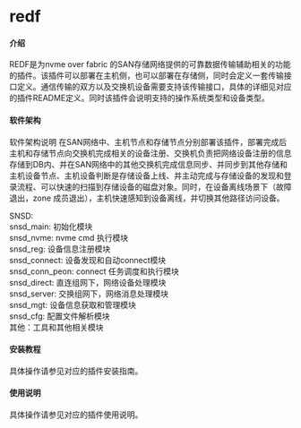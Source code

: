 # redf

#### 介绍
REDF是为nvme over fabric 的SAN存储网络提供的可靠数据传输辅助相关的功能的插件。该插件可以部署在主机侧，也可以部署在存储侧，同时会定义一套传输接口定义。通信传输的双方以及交换机设备需要支持该传输接口，具体的详细见对应的插件README定义。同时该插件会说明支持的操作系统类型和设备类型。
#### 软件架构
软件架构说明
在SAN网络中、主机节点和存储节点分别部署该插件，部署完成后主机和存储节点向交换机完成相关的设备注册、交换机负责把网络设备注册的信息存储到DB内、并在SAN网络中的其他交换机完成信息同步、并同步到其他存储和主机设备节点、主机设备判断是存储设备上线、并主动完成与存储设备的发现和登录流程、可以快速的扫描到存储设备的磁盘对象。同时，在设备离线场景下（故障退出，zone 成员退出），主机快速感知到设备离线，并切换其他路径访问设备。    

SNSD:    
snsd_main: 初始化模块    
snsd_nvme: nvme cmd 执行模块    
snsd_reg: 设备信息注册模块    
snsd_connect: 设备发现和自动connect模块    
snsd_conn_peon: connect 任务调度和执行模块    
snsd_direct: 直连组网下，网络设备处理模块    
snsd_server: 交换组网下，网络消息处理模块    
snsd_mgt: 设备信息获取和管理模块    
snsd_cfg:  配置文件解析模块    
其他：工具和其他相关模块    
#### 安装教程

具体操作请参见对应的插件安装指南。

#### 使用说明

具体操作请参见对应的插件使用说明。


